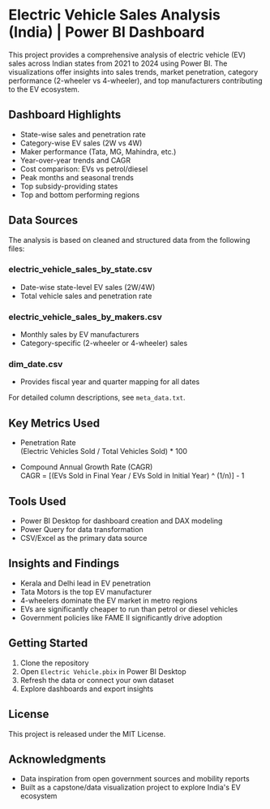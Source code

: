 # Electric Vehicle Sales Analysis (India) | Power BI Dashboard

This project provides a comprehensive analysis of electric vehicle (EV) sales across Indian states from 2021 to 2024 using Power BI. The visualizations offer insights into sales trends, market penetration, category performance (2-wheeler vs 4-wheeler), and top manufacturers contributing to the EV ecosystem.

## Dashboard Highlights

- State-wise sales and penetration rate
- Category-wise EV sales (2W vs 4W)
- Maker performance (Tata, MG, Mahindra, etc.)
- Year-over-year trends and CAGR
- Cost comparison: EVs vs petrol/diesel
- Peak months and seasonal trends
- Top subsidy-providing states
- Top and bottom performing regions

## Data Sources

The analysis is based on cleaned and structured data from the following files:

### electric_vehicle_sales_by_state.csv
- Date-wise state-level EV sales (2W/4W)
- Total vehicle sales and penetration rate

### electric_vehicle_sales_by_makers.csv
- Monthly sales by EV manufacturers
- Category-specific (2-wheeler or 4-wheeler) sales

### dim_date.csv
- Provides fiscal year and quarter mapping for all dates

For detailed column descriptions, see `meta_data.txt`.

## Key Metrics Used

- Penetration Rate  
  (Electric Vehicles Sold / Total Vehicles Sold) * 100

- Compound Annual Growth Rate (CAGR)  
  CAGR = [(EVs Sold in Final Year / EVs Sold in Initial Year) ^ (1/n)] - 1

## Tools Used

- Power BI Desktop for dashboard creation and DAX modeling
- Power Query for data transformation
- CSV/Excel as the primary data source

## Insights and Findings

- Kerala and Delhi lead in EV penetration
- Tata Motors is the top EV manufacturer
- 4-wheelers dominate the EV market in metro regions
- EVs are significantly cheaper to run than petrol or diesel vehicles
- Government policies like FAME II significantly drive adoption

## Getting Started

1. Clone the repository
2. Open `Electric Vehicle.pbix` in Power BI Desktop
3. Refresh the data or connect your own dataset
4. Explore dashboards and export insights

## License

This project is released under the MIT License.

## Acknowledgments

- Data inspiration from open government sources and mobility reports
- Built as a capstone/data visualization project to explore India's EV ecosystem
